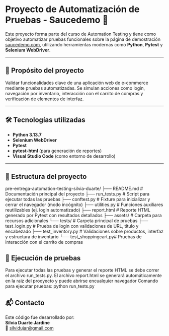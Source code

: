 # Proyecto de Automatización de Pruebas - Saucedemo 🧪

Este proyecto forma parte del curso de Automation Testing y tiene como objetivo automatizar pruebas funcionales sobre la página de demostración [saucedemo.com](https://www.saucedemo.com/), utilizando herramientas modernas como **Python**, **Pytest** y **Selenium WebDriver**.

---

## 🚀 Propósito del proyecto

Validar funcionalidades clave de una aplicación web de e-commerce mediante pruebas automatizadas. Se simulan acciones como login, navegación por inventario, interacción con el carrito de compras y verificación de elementos de interfaz.

---

## 🛠️ Tecnologías utilizadas

- **Python 3.13.7**
- **Selenium WebDriver**
- **Pytest**
- **pytest-html** (para generación de reportes)
- **Visual Studio Code** (como entorno de desarrollo)

---

## 📁 Estructura del proyecto

pre-entrega-automation-testing-silvia-duarte/
├── README.md               # Documentación principal del proyecto
├── run_tests.py            # Script para ejecutar todas las pruebas
├── conftest.py             # Fixture para inicializar y cerrar el navegador (modo incógnito)
├── utilities.py            # Funciones auxiliares reutilizables (ej. login automatizado)
├── report.html             # Reporte HTML generado por Pytest con resultados detallados
├── assets/                 # Carpeta para recursos adicionales
└── tests/                  # Carpeta principal de pruebas
    ├── test_login.py       # Prueba de login con validaciones de URL, título y encabezado
    ├── test_inventory.py   # Validaciones sobre productos, interfaz y estructura de inventario
    └── test_shoppingcart.py# Pruebas de interacción con el carrito de compras

## 🧪 Ejecución de pruebas
Para ejecutar todas las pruebas y generar el reporte HTML se debe correr el archivo run_tests.py.
El archivo report.html se generará automáticamente en la raiz del prooyecto y puede abrirse encualquier navegador
Comando para ejecutar pruebas: python run_tests.py

## 📬 Contacto

Este código fue desarrollado por:  
**Silvia Duarte Jardine**  
📧 silvidujar@gmail.com